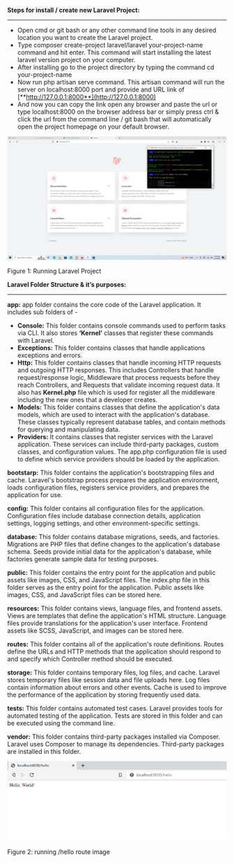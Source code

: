 ﻿**Steps for install / create new Laravel Project:**
<hr>

- Open cmd or git bash or any other command line tools in any desired location you want to create the Laravel project.
- Type composer create-project laravel/laravel your-project-name command and hit enter. This command will start installing the latest laravel version project on your computer.
- After installing go to the project directory by typing the command cd your-project-name
- Now run php artisan serve command. This artisan command will run the server on localhost:8000 port and provide and URL link of [**http://127.0.0.1:8000**](http://127.0.0.1:8000)
- And now you can copy the link open any browser and paste the url or type localhost:8000 on the browser address bar or simply press ctrl & click the url from the command line / git bash that will automatically open the project homepage on your default browser.

<p align="center"><img src="laravel-running-server-image.PNG" alt="Laravel Running Server"></p>
Figure 1: Running Laravel Project

**Laravel Folder Structure & it’s purposes:**
<hr>

**app:** app folder contains the core code of the Laravel application. It includes sub folders of - 

- **Console:** This folder contains console commands used to perform tasks via CLI. It also stores **‘Kernel’** classes that register these commands with Laravel.
- **Exceptions:** This folder contains classes that handle applications exceptions and errors.
- **Http:** This folder contains classes that handle incoming HTTP requests and outgoing HTTP responses. This includes Controllers that handle request/response logic, Middleware that process requests before they reach Controllers, and Requests that validate incoming request data. It also has **Kernel.php** file which is used for register all the middleware including the new ones that a developer creates.
- **Models:** This folder contains classes that define the application's data models, which are used to interact with the application's database. These classes typically represent database tables, and contain methods for querying and manipulating data.
- **Providers:** It contains classes that register services with the Laravel application. These services can include third-party packages, custom classes, and configuration values. The app.php configuration file is used to define which service providers should be loaded by the application.

**bootstarp:** This folder contains the application's bootstrapping files and cache. Laravel's bootstrap process prepares the application environment, loads configuration files, registers service providers, and prepares the application for use.

**config:** This folder contains all configuration files for the application. Configuration files include database connection details, application settings, logging settings, and other environment-specific settings.

**database:** This folder contains database migrations, seeds, and factories. Migrations are PHP files that define changes to the application's database schema. Seeds provide initial data for the application's database, while factories generate sample data for testing purposes.

**public:** This folder contains the entry point for the application and public assets like images, CSS, and JavaScript files. The index.php file in this folder serves as the entry point for the application. Public assets like images, CSS, and JavaScript files can be stored here.

**resources:** This folder contains views, language files, and frontend assets. Views are templates that define the application's HTML structure. Language files provide translations for the application's user interface. Frontend assets like SCSS, JavaScript, and images can be stored here.

**routes:** This folder contains all of the application's route definitions. Routes define the URLs and HTTP methods that the application should respond to and specify which Controller method should be executed.

**storage:** This folder contains temporary files, log files, and cache. Laravel stores temporary files like session data and file uploads here. Log files contain information about errors and other events. Cache is used to improve the performance of the application by storing frequently used data.


**tests:** This folder contains automated test cases. Laravel provides tools for automated testing of the application. Tests are stored in this folder and can be executed using the command line.

**vendor:** This folder contains third-party packages installed via Composer. Laravel uses Composer to manage its dependencies. Third-party packages are installed in this folder.



<p align="center"><img src="hello-route.PNG" alt="hello route running"></p>
Figure 2: running /hello route image

